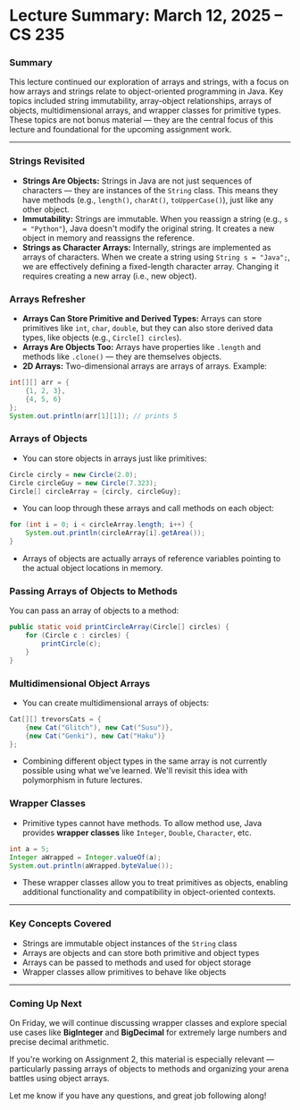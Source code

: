 # Lecture Summary: March 12, 2025 – CS 235

### Summary
This lecture continued our exploration of arrays and strings, with a focus on how arrays and strings relate to object-oriented programming in Java. Key topics included string immutability, array-object relationships, arrays of objects, multidimensional arrays, and wrapper classes for primitive types. These topics are not bonus material — they are the central focus of this lecture and foundational for the upcoming assignment work.

---

### Strings Revisited
- **Strings Are Objects:** Strings in Java are not just sequences of characters — they are instances of the `String` class. This means they have methods (e.g., `length()`, `charAt()`, `toUpperCase()`), just like any other object.
- **Immutability:** Strings are immutable. When you reassign a string (e.g., `s = "Python"`), Java doesn't modify the original string. It creates a new object in memory and reassigns the reference.
- **Strings as Character Arrays:** Internally, strings are implemented as arrays of characters. When we create a string using `String s = "Java";`, we are effectively defining a fixed-length character array. Changing it requires creating a new array (i.e., new object).

### Arrays Refresher
- **Arrays Can Store Primitive and Derived Types:** Arrays can store primitives like `int`, `char`, `double`, but they can also store derived data types, like objects (e.g., `Circle[] circles`).
- **Arrays Are Objects Too:** Arrays have properties like `.length` and methods like `.clone()` — they are themselves objects.
- **2D Arrays:** Two-dimensional arrays are arrays of arrays. Example:
```java
int[][] arr = {
    {1, 2, 3},
    {4, 5, 6}
};
System.out.println(arr[1][1]); // prints 5
```

### Arrays of Objects
- You can store objects in arrays just like primitives:
```java
Circle circly = new Circle(2.0);
Circle circleGuy = new Circle(7.323);
Circle[] circleArray = {circly, circleGuy};
```
- You can loop through these arrays and call methods on each object:
```java
for (int i = 0; i < circleArray.length; i++) {
    System.out.println(circleArray[i].getArea());
}
```
- Arrays of objects are actually arrays of reference variables pointing to the actual object locations in memory.

### Passing Arrays of Objects to Methods
You can pass an array of objects to a method:
```java
public static void printCircleArray(Circle[] circles) {
    for (Circle c : circles) {
        printCircle(c);
    }
}
```

### Multidimensional Object Arrays
- You can create multidimensional arrays of objects:
```java
Cat[][] trevorsCats = {
    {new Cat("Glitch"), new Cat("Susu")},
    {new Cat("Genki"), new Cat("Haku")}
};
```
- Combining different object types in the same array is not currently possible using what we've learned. We'll revisit this idea with polymorphism in future lectures.

### Wrapper Classes
- Primitive types cannot have methods. To allow method use, Java provides **wrapper classes** like `Integer`, `Double`, `Character`, etc.
```java
int a = 5;
Integer aWrapped = Integer.valueOf(a);
System.out.println(aWrapped.byteValue());
```
- These wrapper classes allow you to treat primitives as objects, enabling additional functionality and compatibility in object-oriented contexts.

---

### Key Concepts Covered
- Strings are immutable object instances of the `String` class
- Arrays are objects and can store both primitive and object types
- Arrays can be passed to methods and used for object storage
- Wrapper classes allow primitives to behave like objects

---

### Coming Up Next
On Friday, we will continue discussing wrapper classes and explore special use cases like **BigInteger** and **BigDecimal** for extremely large numbers and precise decimal arithmetic.

If you're working on Assignment 2, this material is especially relevant — particularly passing arrays of objects to methods and organizing your arena battles using object arrays.

Let me know if you have any questions, and great job following along!

